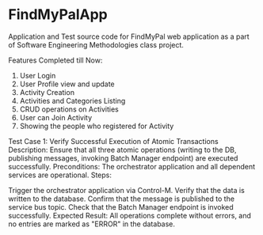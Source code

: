 # FindMyPalApp
Application and Test source code for FindMyPal web application as a part of Software Engineering Methodologies class project.

Features Completed till Now:
1. User Login
2. User Profile view and update
3. Activity Creation
4. Activities and Categories Listing
5. CRUD operations on Activities
6. User can Join Activity
7. Showing the people who registered for Activity

Test Case 1: Verify Successful Execution of Atomic Transactions
Description: Ensure that all three atomic operations (writing to the DB, publishing messages, invoking Batch Manager endpoint) are executed successfully.
Preconditions: The orchestrator application and all dependent services are operational.
Steps:

Trigger the orchestrator application via Control-M.
Verify that the data is written to the database.
Confirm that the message is published to the service bus topic.
Check that the Batch Manager endpoint is invoked successfully.
Expected Result: All operations complete without errors, and no entries are marked as "ERROR" in the database.
